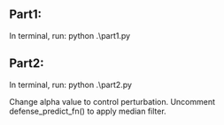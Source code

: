 ## Part1:
In terminal, run:
python .\part1.py

## Part2:
In terminal, run:
python .\part2.py

Change alpha value to control perturbation.
Uncomment defense_predict_fn() to apply median filter.
